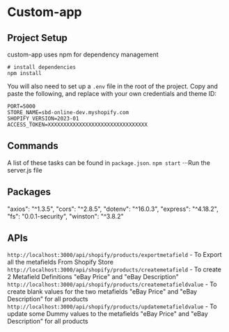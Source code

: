 # Custom-app

## Project Setup

custom-app uses npm for dependency management

```
# install dependencies
npm install
```

You will also need to set up a `.env` file in the root of the project. Copy and paste the following, and replace with your own credentials and theme ID:

```
PORT=5000
STORE_NAME=sbd-online-dev.myshopify.com
SHOPIFY_VERSION=2023-01
ACCESS_TOKEN=XXXXXXXXXXXXXXXXXXXXXXXXXXXXXXXX
```

## Commands

A list of these tasks can be found in `package.json`.
`npm start`
⋅⋅⋅Run the server.js file

## Packages

"axios": "^1.3.5",
"cors": "^2.8.5",
"dotenv": "^16.0.3",
"express": "^4.18.2",
"fs": "0.0.1-security",
"winston": "^3.8.2"

## APIs

`http://localhost:3000/api/shopify/products/exportmetafield` - To Export all the metafields From Shopify Store
`http://localhost:3000/api/shopify/products/createmetafield` - To create 2 Metafield Definitions "eBay Price" and "eBay Description"
`http://localhost:3000/api/shopify/products/createmetafieldvalue` - To create blank values for the two metafields "eBay Price" and "eBay Description" for all products
`http://localhost:3000/api/shopify/products/updatemetafieldvalue` - To update some Dummy values to the metafields "eBay Price" and "eBay Description" for all products

